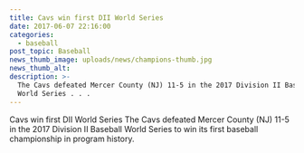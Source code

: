 ```yaml
---
title: Cavs win first DII World Series
date: 2017-06-07 22:16:00
categories:
  - baseball
post_topic: Baseball
news_thumb_image: uploads/news/champions-thumb.jpg
news_thumb_alt:
description: >-
  The Cavs defeated Mercer County (NJ) 11-5 in the 2017 Division II Baseball
  World Series . . .
---
```


Cavs win first DII World Series
​The Cavs defeated Mercer County (NJ) 11-5 in the 2017 Division II Baseball World Series to win its first baseball championship in program history.
